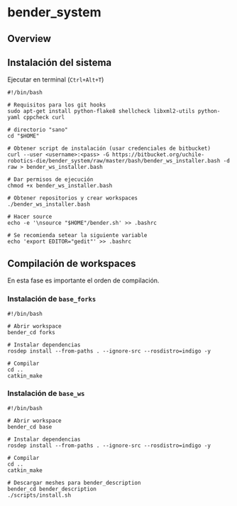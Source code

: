# bender_system


## Overview



## Instalación del sistema

Ejecutar en terminal (`Ctrl+Alt+T`)

```
#!/bin/bash

# Requisitos para los git hooks
sudo apt-get install python-flake8 shellcheck libxml2-utils python-yaml cppcheck curl

# directorio "sano"
cd "$HOME"

# Obtener script de instalación (usar credenciales de bitbucket)
curl --user <username>:<pass> -G https://bitbucket.org/uchile-robotics-die/bender_system/raw/master/bash/bender_ws_installer.bash -d raw > bender_ws_installer.bash

# Dar permisos de ejecución
chmod +x bender_ws_installer.bash

# Obtener repositorios y crear workspaces
./bender_ws_installer.bash

# Hacer source
echo -e '\nsource "$HOME"/bender.sh' >> .bashrc

# Se recomienda setear la siguiente variable
echo 'export EDITOR="gedit"' >> .bashrc

```
## Compilación de workspaces

En esta fase es importante el orden de compilación.

### Instalación de `base_forks`

```
#!/bin/bash

# Abrir workspace
bender_cd forks

# Instalar dependencias
rosdep install --from-paths . --ignore-src --rosdistro=indigo -y

# Compilar
cd ..
catkin_make

```
### Instalación de `base_ws`

```
#!/bin/bash

# Abrir workspace
bender_cd base

# Instalar dependencias
rosdep install --from-paths . --ignore-src --rosdistro=indigo -y

# Compilar
cd ..
catkin_make

# Descargar meshes para bender_description
bender_cd bender_description
./scripts/install.sh


```